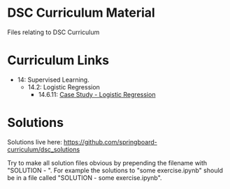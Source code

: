 # DSC Curriculum Material
Files relating to DSC Curriculum

# Curriculum Links

- 14: Supervised Learning.
  - 14.2: Logistic Regression
    - 14.6.11: [Case Study - Logistic Regression](/Supervised%20Learning/Logistic%20Regression%20Case%20Study/)

# Solutions

Solutions live here: https://github.com/springboard-curriculum/dsc_solutions

Try to make all solution files obvious by prepending the filename with "SOLUTION - ". For example the solutions to "some exercise.ipynb" should be in a file called "SOLUTION - some exercise.ipynb".
